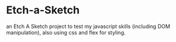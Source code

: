 # Etch-a-Sketch

an Etch A Sketch project to test my javascript skills (including DOM manipulation), also using css and flex for styling.